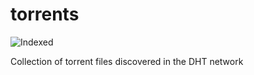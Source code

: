 torrents 
========
![Indexed](https://img.shields.io/badge/indexed-4342-blue)

Collection of torrent files discovered in the DHT network
